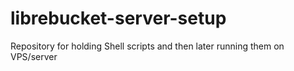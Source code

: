 # librebucket-server-setup
Repository for holding Shell scripts and then later running them on VPS/server
